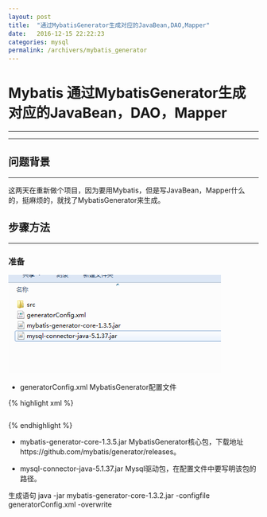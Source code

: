 ```yaml
---
layout: post
title:  "通过MybatisGenerator生成对应的JavaBean,DAO,Mapper"
date:   2016-12-15 22:22:23
categories: mysql
permalink: /archivers/mybatis_generator
---
```

# Mybatis 通过MybatisGenerator生成对应的JavaBean，DAO，Mapper
----
----

## 问题背景
----
  这两天在重新做个项目，因为要用Mybatis，但是写JavaBean，Mapper什么的，挺麻烦的，就找了MybatisGenerator来生成。

## 步骤方法
----

### 准备

![准备](/img/MybaitsGenerator.png)

  * generatorConfig.xml MybatisGenerator配置文件

  {% highlight xml %}

  <?xml version="1.0" encoding="UTF-8"?>
  <!DOCTYPE generatorConfiguration
    PUBLIC "-//mybatis.org//DTD MyBatis Generator Configuration 1.0//EN"
    "http://mybatis.org/dtd/mybatis-generator-config_1_0.dtd">
  <generatorConfiguration>
      <!--数据库驱动-->
      <classPathEntry    location="mysql-connector-java-5.1.37.jar"/>
      <context id="DB2Tables"    targetRuntime="MyBatis3">
          <commentGenerator>
              <property name="suppressDate" value="true"/>
              <property name="suppressAllComments" value="true"/>
          </commentGenerator>
          <!--数据库链接地址账号密码-->
          <jdbcConnection driverClass="com.mysql.jdbc.Driver" connectionURL="jdbc:mysql://localhost/aote" userId="root" password="root">
          </jdbcConnection>
          <javaTypeResolver>
              <property name="forceBigDecimals" value="false"/>
          </javaTypeResolver>
          <!--生成Model类存放位置-->
          <javaModelGenerator targetPackage="cn.edianzu.aote.entity" targetProject="src">
              <property name="enableSubPackages" value="true"/>
              <property name="trimStrings" value="true"/>
          </javaModelGenerator>
          <!--生成映射文件存放位置-->
          <sqlMapGenerator targetPackage="cn.edianzu.aote.mapper" targetProject="src">
              <property name="enableSubPackages" value="true"/>
          </sqlMapGenerator>
          <!--生成Dao类存放位置-->
          <javaClientGenerator type="XMLMAPPER" targetPackage="cn.edianzu.aote.dao" targetProject="src">
              <property name="enableSubPackages" value="true"/>
          </javaClientGenerator>
          <!--生成对应表及类名-->
          <table tableName="auth_user" domainObjectName="AuthUser" enableCountByExample="false" enableUpdateByExample="false" enableDeleteByExample="false" enableSelectByExample="false" selectByExampleQueryId="false"></table>
      </context>
  </generatorConfiguration>

  {% endhighlight %}

  * mybatis-generator-core-1.3.5.jar MybatisGenerator核心包，下载地址https://github.com/mybatis/generator/releases。

  * mysql-connector-java-5.1.37.jar Mysql驱动包，在配置文件中要写明该包的路径。

生成语句 java -jar mybatis-generator-core-1.3.2.jar -configfile generatorConfig.xml -overwrite
